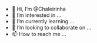 - 👋 Hi, I’m @Chaleirinha
- 👀 I’m interested in ...
- 🌱 I’m currently learning ...
- 💞️ I’m looking to collaborate on ...
- 📫 How to reach me ...

<!---
Chaleirinha/Chaleirinha is a ✨ special ✨ repository because its `README.md` (this file) appears on your GitHub profile.
You can click the Preview link to take a look at your changes.
--->
